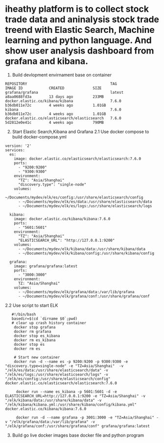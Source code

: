 # iheathy platform is to collect stock trade data and aninalysis stock trade treend with Elastic Search, Machine learning and python language. And show user analysis dashboard from grafana and kibana.

1. Build devlopment envirnament base on container 
  ```
  REPOSITORY                                      TAG                 IMAGE ID            CREATED             SIZE
  grafana/grafana                                 latest              a8aa0688fd3a        13 days ago         233MB
  docker.elastic.co/kibana/kibana                 7.6.0               b36db011e72c        4 weeks ago         1.01GB
  kibana                                          7.6.0               b36db011e72c        4 weeks ago         1.01GB
  docker.elastic.co/elasticsearch/elasticsearch   7.6.0               5d2812e0e41c        4 weeks ago         790MB
  ```
2. Start Elastic Search,Kibana and Grafana
2.1 Use docker compose to build docker-compose.yml
```
version: '2'
services:
  es:
    image: docker.elastic.co/elasticsearch/elasticsearch:7.6.0
    ports:
      - "9200:9200"
      - "9300:9300"
    environment:
      "TZ": "Asia/Shanghai"
      "discovery.type": "single-node"
    volumes:
      - ~/Documents/mydev/elk/es/config:/usr/share/elasticsearch/config
      - ~/Documents/mydev/elk/es/data:/usr/share/elasticsearch/data
      - ~/Documents/mydev/elk/es/logs:/usr/share/elasticsearch/logs

  kibana:
    image: docker.elastic.co/kibana/kibana:7.6.0
    ports:
      - "5601:5601"
    environment:
      "TZ": "Asia/Shanghai"
      "ELASTICSEARCH_URL": "http://127.0.0.1:9200"
    volumes:
      - ~/Documents/mydev/elk/kibana/data:/usr/share/kibana/data
      - ~/Documents/mydev/elk/kibana/config:/usr/share/kibana/config

  grafana:
    image: grafana/grafana:latest
    ports:
      - "3000:3000"
    environment:
      TZ: "Asia/Shanghai"
    volumes:
      - ~/Documents/mydev/elk/grafana/data:/var/lib/grafana
      - ~/Documents/mydev/elk/grafana/conf:/usr/share/grafana/conf
```



2.2 Use script to start ELK 

```
   #!/bin/bash
   basedir=$(cd `dirname $0`;pwd)
   # clear up crash history container
    docker stop grafana
    docker rm grafana
    docker stop es_kibana
    docker rm es_kibana
    docker stop es
    docker rm es
    
    # Start new container
    docker run -d --name es -p 9200:9200 -p 9300:9300 -e "discovery.type=single-node" -e "TZ=Asia/Shanghai"  -v "/elk/es/data:/usr/share/elasticsearch/data" -v "/elk/es/logs:/usr/share/elasticsearch/logs" -v "/elk/es/config:/usr/share/elasticsearch/config" docker.elastic.co/elasticsearch/elasticsearch:7.6.0

     docker run --name es_kibana -p 5601:5601 -d -e ELASTICSEARCH_URL=http://127.0.0.1:9200 -e "TZ=Asia/Shanghai" -v "/elk/kibana/data:/usr/share/kibana/data" -v "/elk/kibana/kibana.yml:/usr/share/kibana/config/kibana.yml" docker.elastic.co/kibana/kibana:7.6.0

     docker run -d --name grafana -p 3001:3000 -e "TZ=Asia/Shanghai" -v "/elk/grafana/data:/var/lib/grafana" -v "/elk/grafana/conf:/usr/share/grafana/conf" grafana/grafana:latest
```     
 3. Build go live docker images base docker file and python program
     
     
